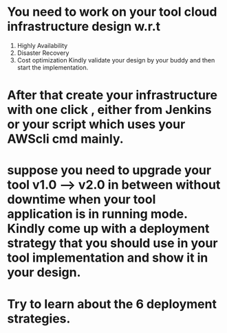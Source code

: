 # You need to work on your tool cloud infrastructure design w.r.t 
1. Highly Availability
2. Disaster Recovery
3. Cost optimization
Kindly validate your design by your buddy and then start the implementation.

# After that create your infrastructure with one click , either from Jenkins or your script which uses your AWScli cmd mainly.

# suppose you need to upgrade your tool v1.0 --> v2.0 in between without downtime when your tool application is in running mode. Kindly come up with a deployment strategy that you should use in your tool implementation and show it in your design.

# Try to learn about the 6 deployment strategies.
